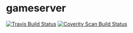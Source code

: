 # gameserver

[![Travis Build Status](https://travis-ci.org/seanbollin/gameserver.svg?branch=master)](https://travis-ci.org/seanbollin/gameserver) [![Coverity Scan Build Status](https://scan.coverity.com/projects/seanbollin-gameserver/badge.svg)](https://scan.coverity.com/projects/seanbollin-gameserver)

